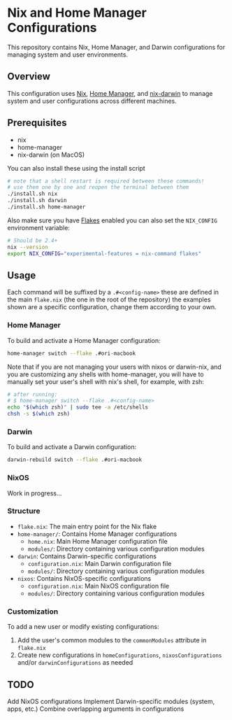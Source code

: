 # Nix and Home Manager Configurations

This repository contains Nix, Home Manager, and Darwin configurations for managing system and user environments.

## Overview

This configuration uses [Nix](https://nixos.org/), [Home Manager](https://github.com/nix-community/home-manager), and [nix-darwin](https://github.com/LnL7/nix-darwin) to manage system and user configurations across different machines.

## Prerequisites

- nix
- home-manager
- nix-darwin (on MacOS)

You can also install these using the install script

```bash
# note that a shell restart is required between these commands!
# use them one by one and reopen the terminal between them
./install.sh nix
./install.sh darwin
./install.sh home-manager
```

Also make sure you have [Flakes](https://nixos.wiki/wiki/Flakes) enabled you can also set the `NIX_CONFIG` environment variable:

```bash
# Should be 2.4+
nix --version
export NIX_CONFIG="experimental-features = nix-command flakes"
```

## Usage

Each command will be suffixed by a `.#<config-name>` these are defined in the main `flake.nix` (the one in the root of the repository) the examples shown are a specific configuration, change them according to your own.

### Home Manager

To build and activate a Home Manager configuration:

```bash
home-manager switch --flake .#ori-macbook
```

Note that if you are not managing your users with nixos or darwin-nix, and you are customizing any shells with home-manager, you will have to manually set your user's shell with nix's shell, for example, with zsh:

```bash
# after running:
# $ home-manager switch --flake .#<config-name>
echo "$(which zsh)" | sudo tee -a /etc/shells
chsh -s $(which zsh)
```

### Darwin

To build and activate a Darwin configuration:

```bash
darwin-rebuild switch --flake .#ori-macbook
```

### NixOS

Work in progress...

### Structure
- `flake.nix`: The main entry point for the Nix flake
- `home-manager/`: Contains Home Manager configurations
    - `home.nix`: Main Home Manager configuration file
    - `modules/`: Directory containing various configuration modules
- `darwin`: Contains Darwin-specific configurations
    - `configuration.nix`: Main Darwin configuration file
    - `modules/`: Directory containing various configuration modules
- `nixos`: Contains NixOS-specific configurations
    - `configuration.nix`: Main NixOS configuration file
    - `modules/`: Directory containing various configuration modules

### Customization

To add a new user or modify existing configurations:
1. Add the user's common modules to the `commonModules` attribute in `flake.nix`
2. Create new configurations in `homeConfigurations`, `nixosConfigurations` and/or `darwinConfigurations` as needed


## TODO

Add NixOS configurations
Implement Darwin-specific modules (system, apps, etc.)
Combine overlapping arguments in configurations


